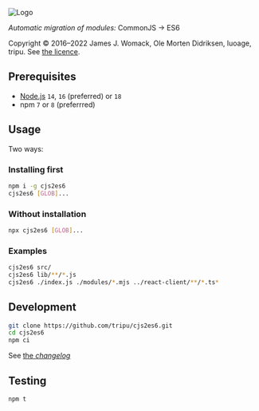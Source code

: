 ![Logo](https://repository-images.githubusercontent.com/511783578/1f964778-5079-47f5-a1dd-13c62f66dc49)

_Automatic migration of modules:_ CommonJS → ES6

Copyright © 2016–2022 James J. Womack, Ole Morten Didriksen, luoage, tripu.
See [the licence](./LICENSE.txt).

## Prerequisites

* [Node.js](https://nodejs.org/) `14`, `16` (preferred) or `18`
* npm `7` or `8` (preferrred)

## Usage

Two ways:

### Installing first

```bash
npm i -g cjs2es6
cjs2es6 [GLOB]...
```

### Without installation

```bash
npx cjs2es6 [GLOB]...
```

### Examples

```bash
cjs2es6 src/
cjs2es6 lib/**/*.js
cjs2es6 ./index.js ./modules/*.mjs ../react-client/**/*.ts*
```

## Development

```bash
git clone https://github.com/tripu/cjs2es6.git
cd cjs2es6
npm ci
```

See [the _changelog_](../CHANGELOG.md)

## Testing

```bash
npm t
```
